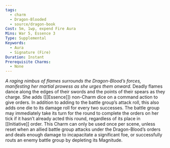 ```yaml
---
tags:
  - charm
  - Dragon-Blooded
  - source/dragon-book
Cost: 5m, 1wp, expend Fire Aura
Mins: War 5, Essence 3
Type: Supplemental
Keywords:
  - Aura
  - Signature (Fire)
Duration: Instant
Prerequisite Charms:
  - None
---
```

*A raging nimbus of flames surrounds the Dragon-Blood’s forces, manifesting her martial prowess as she urges them onward.*
Deadly flames dance along the edges of their swords and the points of their spears as they charge. She adds ([[Essence]]) non-Charm dice on a command action to give orders. In addition to adding to the battle group’s attack roll, this also adds one die to its damage roll for every two successes. The battle group may immediately take its turn for the round to complete the orders on her tick if it hasn’t already acted this round, regardless of its place in [[Initiative]] order. This Charm can only be used once per scene, unless reset when an allied battle group attacks under the Dragon-Blood’s orders and deals enough damage to incapacitate a significant foe, or successfully routs an enemy battle group by depleting its Magnitude.